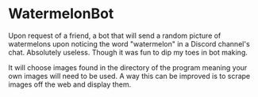 # WatermelonBot
Upon request of a friend, a bot that will send a random picture of watermelons upon noticing the word "watermelon" in a Discord channel's chat. Absolutely useless. Though it was fun to dip my toes in bot making.

It will choose images found in the directory of the program meaning your own images will need to be used. A way this can be improved is to scrape images off the web and display them.
